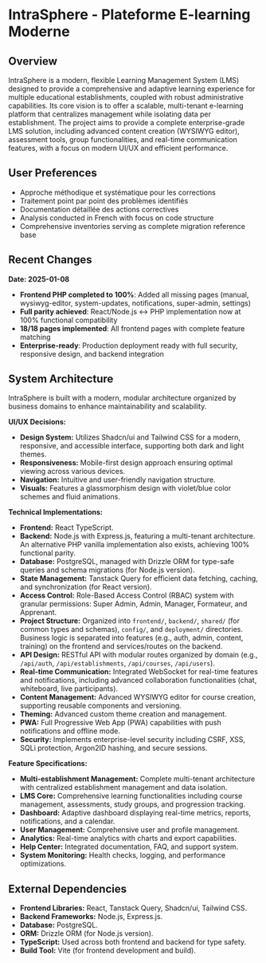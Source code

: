 # IntraSphere - Plateforme E-learning Moderne

## Overview
IntraSphere is a modern, flexible Learning Management System (LMS) designed to provide a comprehensive and adaptive learning experience for multiple educational establishments, coupled with robust administrative capabilities. Its core vision is to offer a scalable, multi-tenant e-learning platform that centralizes management while isolating data per establishment. The project aims to provide a complete enterprise-grade LMS solution, including advanced content creation (WYSIWYG editor), assessment tools, group functionalities, and real-time communication features, with a focus on modern UI/UX and efficient performance.

## User Preferences
- Approche méthodique et systématique pour les corrections
- Traitement point par point des problèmes identifiés
- Documentation détaillée des actions correctives
- Analysis conducted in French with focus on code structure
- Comprehensive inventories serving as complete migration reference base

## Recent Changes
**Date: 2025-01-08**
- **Frontend PHP completed to 100%**: Added all missing pages (manual, wysiwyg-editor, system-updates, notifications, super-admin, settings)
- **Full parity achieved**: React/Node.js ↔ PHP implementation now at 100% functional compatibility
- **18/18 pages implemented**: All frontend pages with complete feature matching
- **Enterprise-ready**: Production deployment ready with full security, responsive design, and backend integration

## System Architecture
IntraSphere is built with a modern, modular architecture organized by business domains to enhance maintainability and scalability.

**UI/UX Decisions:**
- **Design System:** Utilizes Shadcn/ui and Tailwind CSS for a modern, responsive, and accessible interface, supporting both dark and light themes.
- **Responsiveness:** Mobile-first design approach ensuring optimal viewing across various devices.
- **Navigation:** Intuitive and user-friendly navigation structure.
- **Visuals:** Features a glassmorphism design with violet/blue color schemes and fluid animations.

**Technical Implementations:**
- **Frontend:** React TypeScript.
- **Backend:** Node.js with Express.js, featuring a multi-tenant architecture. An alternative PHP vanilla implementation also exists, achieving 100% functional parity.
- **Database:** PostgreSQL, managed with Drizzle ORM for type-safe queries and schema migrations (for Node.js version).
- **State Management:** Tanstack Query for efficient data fetching, caching, and synchronization (for React version).
- **Access Control:** Role-Based Access Control (RBAC) system with granular permissions: Super Admin, Admin, Manager, Formateur, and Apprenant.
- **Project Structure:** Organized into `frontend/`, `backend/`, `shared/` (for common types and schemas), `config/`, and `deployment/` directories. Business logic is separated into features (e.g., auth, admin, content, training) on the frontend and services/routes on the backend.
- **API Design:** RESTful API with modular routes organized by domain (e.g., `/api/auth`, `/api/establishments`, `/api/courses`, `/api/users`).
- **Real-time Communication:** Integrated WebSocket for real-time features and notifications, including advanced collaboration functionalities (chat, whiteboard, live participants).
- **Content Management:** Advanced WYSIWYG editor for course creation, supporting reusable components and versioning.
- **Theming:** Advanced custom theme creation and management.
- **PWA:** Full Progressive Web App (PWA) capabilities with push notifications and offline mode.
- **Security:** Implements enterprise-level security including CSRF, XSS, SQLi protection, Argon2ID hashing, and secure sessions.

**Feature Specifications:**
- **Multi-establishment Management:** Complete multi-tenant architecture with centralized establishment management and data isolation.
- **LMS Core:** Comprehensive learning functionalities including course management, assessments, study groups, and progression tracking.
- **Dashboard:** Adaptive dashboard displaying real-time metrics, reports, notifications, and a calendar.
- **User Management:** Comprehensive user and profile management.
- **Analytics:** Real-time analytics with charts and export capabilities.
- **Help Center:** Integrated documentation, FAQ, and support system.
- **System Monitoring:** Health checks, logging, and performance optimizations.

## External Dependencies
- **Frontend Libraries:** React, Tanstack Query, Shadcn/ui, Tailwind CSS.
- **Backend Frameworks:** Node.js, Express.js.
- **Database:** PostgreSQL.
- **ORM:** Drizzle ORM (for Node.js version).
- **TypeScript:** Used across both frontend and backend for type safety.
- **Build Tool:** Vite (for frontend development and build).